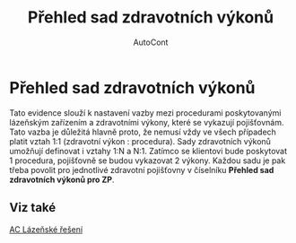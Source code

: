 ﻿---
    title: "Přehled sad zdravotních výkonů"
    author: AutoCont
    ms.date: 04/30/2018
    ms.topic: article
    ms.prod: dynamics-nav-2017
    ms.contentlocale: cs-cz
    ms.lasthandoff: 04/30/2018
---

# Přehled sad zdravotních výkonů

Tato evidence slouží k nastavení vazby mezi procedurami poskytovanými lázeňským zařízením a zdravotními výkony, které se vykazují pojišťovnám. Tato vazba je důležitá hlavně proto, že nemusí vždy ve všech případech platit vztah 1:1 (zdravotní výkon : procedura). Sady zdravotních výkonů umožňují definovat i vztahy 1:N a N:1. Zatímco se klientovi bude poskytovat 1 procedura, pojišťovně se budou vykazovat 2 výkony.
Každou sadu je pak třeba povolit pro jednotlivé zdravotní pojišťovny v číselníku **Přehled sad zdravotních výkonů pro ZP**. 



## <a name="see-also"></a>Viz také
[AC Lázeňské řešení](ac-spa-solution.md)